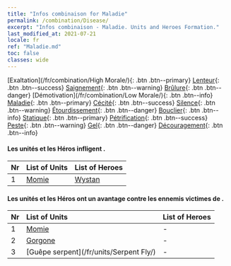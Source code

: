 ```yaml
---
title: "Infos combinaison for Maladie"
permalink: /combination/Disease/
excerpt: "Infos combinaison - Maladie. Units and Heroes Formation."
last_modified_at: 2021-07-21
locale: fr
ref: "Maladie.md"
toc: false
classes: wide
---
```


  [Exaltation](/fr/combination/High Morale/){: .btn .btn--primary} [Lenteur](/fr/combination/Slow/){: .btn .btn--success} [Saignement](/fr/combination/Bleeding/){: .btn .btn--warning} [Brûlure](/fr/combination/Burning/){: .btn .btn--danger} [Démotivation](/fr/combination/Low Morale/){: .btn .btn--info} [Maladie](/fr/combination/Disease/){: .btn .btn--primary} [Cécité](/fr/combination/Blind/){: .btn .btn--success} [Silence](/fr/combination/Silence/){: .btn .btn--warning} [Étourdissement](/fr/combination/Stun/){: .btn .btn--danger} [Bouclier](/fr/combination/Shield/){: .btn .btn--info} [Statique](/fr/combination/Static/){: .btn .btn--primary} [Pétrification](/fr/combination/Petrify/){: .btn .btn--success} [Peste](/fr/combination/Plague/){: .btn .btn--warning} [Gel](/fr/combination/Freeze/){: .btn .btn--danger} [Découragement](/fr/combination/Deterrence/){: .btn .btn--info} 


#### Les unités et les Héros infligent <Maladie>.

  | Nr |  List of Units  | List of Heroes | 
  |:---|:----------------|:---------------| 
  | 1 | [Momie](/fr/units/Mummy/) | [Wystan](/fr/heroes/Wystan/) |


#### Les unités et les Héros ont un avantage contre les ennemis victimes de <Maladie>.

  | Nr |  List of Units  | List of Heroes | 
  |:---|:----------------|:---------------| 
  | 1 | [Momie](/fr/units/Mummy/) | - |
  | 2 | [Gorgone](/fr/units/Gorgon/) | - |
  | 3 | [Guêpe serpent](/fr/units/Serpent Fly/) | - |
